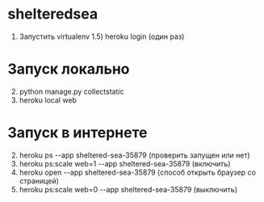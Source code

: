 # shelteredsea

1) Запустить virtualenv
1.5) heroku login (один раз)

# Запуск локально
2) python manage.py collectstatic
3) heroku local web

# Запуск в интернете
2) heroku ps --app sheltered-sea-35879 (проверить запущен или нет)
3) heroku ps:scale web=1 --app sheltered-sea-35879 (включить)
4) heroku open --app sheltered-sea-35879 (способ открыть браузер
   со страницей)
5) heroku ps:scale web=0 --app sheltered-sea-35879 (выключить)
